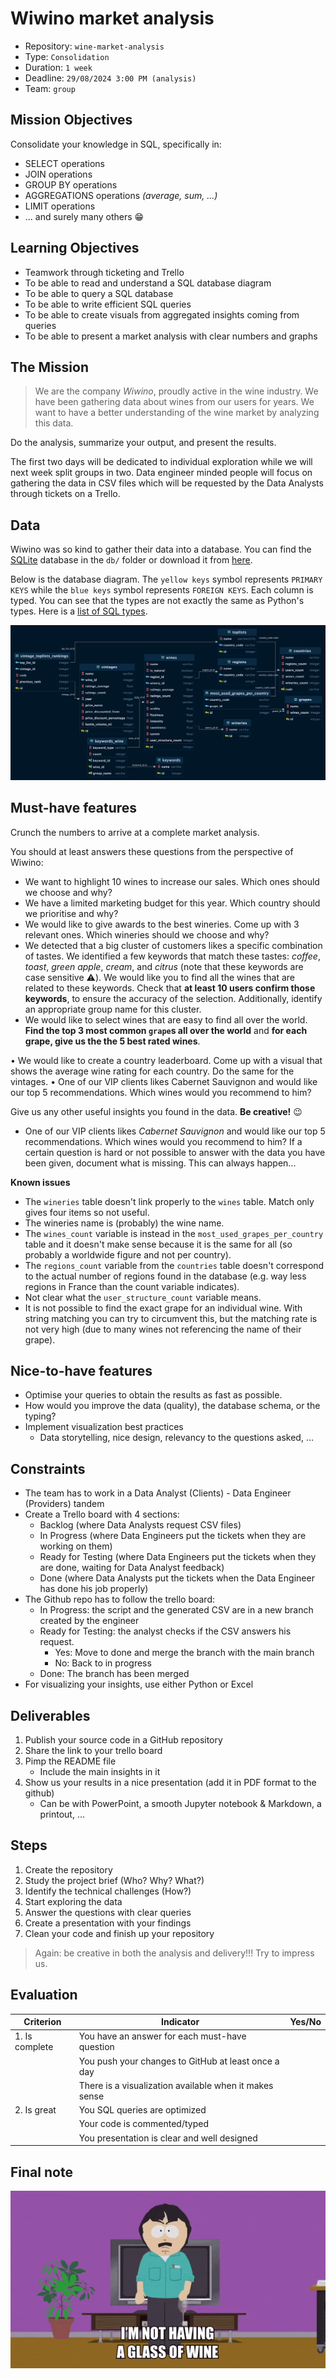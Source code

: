 # Wiwino market analysis

- Repository: `wine-market-analysis`
- Type: `Consolidation`
- Duration: `1 week`
- Deadline: `29/08/2024 3:00 PM (analysis)`
- Team: `group`

## Mission Objectives

Consolidate your knowledge in SQL, specifically in:
- SELECT operations
- JOIN operations
- GROUP BY operations
- AGGREGATIONS operations *(average, sum, ...)*
- LIMIT operations
- ... and surely many others 😁

## Learning Objectives

- Teamwork through ticketing and Trello
- To be able to read and understand a SQL database diagram
- To be able to query a SQL database 
- To be able to write efficient SQL queries
- To be able to create visuals from aggregated insights coming from queries
- To be able to present a market analysis with clear numbers and graphs

## The Mission

> We are the company _Wiwino_, proudly active in the wine industry. We have been gathering data about wines from our users for years. We want to have a better understanding of the wine market by analyzing this data.

Do the analysis, summarize your output, and present the results.

The first two days will be dedicated to individual exploration while we will next week split groups in two. Data engineer minded people will focus on gathering the data in CSV files which will be requested by the Data Analysts through tickets on a Trello.

## Data

Wiwino was so kind to gather their data into a database. You can find the [SQLite](https://www.sqlite.org/index.html) database in the `db/` folder or download it from [here](https://drive.google.com/file/d/122rj3-c0mpFPL04IXeXjSp2_H66-33RS/view?usp=sharing).

Below is the database diagram. The `yellow keys` symbol represents `PRIMARY KEYS` while the `blue keys` symbol represents `FOREIGN KEYS`. Each column is typed. You can see that the types are not exactly the same as Python's types. Here is a [list of SQL types](https://www.w3schools.com/sql/sql_datatypes.asp).

![DB diagram](./assets/vivino_db_diagram_horizontal.png)

## Must-have features

Crunch the numbers to arrive at a complete market analysis.

You should at least answers these questions from the perspective of Wiwino:
- We want to highlight 10 wines to increase our sales. Which ones should we choose and why?
- We have a limited marketing budget for this year. Which country should we prioritise and why?
- We would like to give awards to the best wineries. Come up with 3 relevant ones. Which wineries should we choose and why?
- We detected that a big cluster of customers likes a specific combination of tastes. We identified a few keywords that match these tastes: _coffee_, _toast_, _green apple_, _cream_, and _citrus_ (note that these keywords are case sensitive ⚠️). We would like you to find all the wines that are related to these keywords. Check that **at least 10 users confirm those keywords**, to ensure the accuracy of the selection. Additionally, identify an appropriate group name for this cluster.
- We would like to select wines that are easy to find all over the world. **Find the top 3 most common `grape`s all over the world** and **for each grape, give us the the 5 best rated wines**.

•	We would like to create a country leaderboard. Come up with a visual that shows the average wine rating for each country. Do the same for the vintages.
•	One of our VIP clients likes Cabernet Sauvignon and would like our top 5 recommendations. Which wines would you recommend to him?


Give us any other useful insights you found in the data. **Be creative!** 😉

- One of our VIP clients likes _Cabernet Sauvignon_ and would like our top 5 recommendations. Which wines would you recommend to him?
If a certain question is hard or not possible to answer with the data you have been given, document what is missing. This can always happen...

**Known issues**
- The `wineries` table doesn't link properly to the `wines` table. Match only gives four items so not useful.
- The wineries name is (probably) the wine name.
- The `wines_count` variable is instead in the `most_used_grapes_per_country` table and it doesn't make sense because it is the same for all (so probably a worldwide figure and not per country).
- The `regions_count` variable from the `countries` table doesn't correspond to the actual number of regions found in the database (e.g. way less regions in France than the count variable indicates).
- Not clear what the `user_structure_count` variable means.
- It is not possible to find the exact grape for an individual wine. With string matching you can try to circumvent this, but the matching rate is not very high (due to many wines not referencing the name of their grape).

## Nice-to-have features

- Optimise your queries to obtain the results as fast as possible.
- How would you improve the data (quality), the database schema, or the typing?
- Implement visualization best practices
  - Data storytelling, nice design, relevancy to the questions asked, ...

## Constraints

- The team has to work in a Data Analyst (Clients) - Data Engineer (Providers) tandem
- Create a Trello board with 4 sections:
    - Backlog (where Data Analysts request CSV files)
    - In Progress (where Data Engineers put the tickets when they are working on them)
    - Ready for Testing (where Data Engineers put the tickets when they are done, waiting for Data Analyst feedback)
    - Done (where Data Analysts put the tickets when the Data Engineer has done his job properly)
- The Github repo has to follow the trello board:
    - In Progress: the script and the generated CSV are in a new branch created by the engineer
    - Ready for Testing: the analyst checks if the CSV answers his request.
        - Yes: Move to done and merge the branch with the main branch
        - No: Back to in progress
    - Done: The branch has been merged
- For visualizing your insights, use either Python or Excel

## Deliverables

1. Publish your source code in a GitHub repository
2. Share the link to your trello board
3. Pimp the README file
    - Include the main insights in it
4. Show us your results in a nice presentation (add it in PDF format to the github)
    - Can be with PowerPoint, a smooth Jupyter notebook & Markdown, a printout, ...

## Steps

1. Create the repository
2. Study the project brief (Who? Why? What?)
3. Identify the technical challenges (How?)
4. Start exploring the data
5. Answer the questions with clear queries
6. Create a presentation with your findings
7. Clean your code and finish up your repository

> Again: be creative in both the analysis and delivery!!! Try to impress us.

## Evaluation

| Criterion      | Indicator                                              | Yes/No |
| -------------- | ------------------------------------------------------ | ------ |
| 1. Is complete | You have an answer for each must-have question         |        |
|                | You push your changes to GitHub at least once a day    |        |
|                | There is a visualization available when it makes sense |        |
| 2. Is great    | You SQL queries are optimized                          |        |
|                | Your code is commented/typed                           |        |
|                | You presentation is clear and well designed            |        |

## Final note

![Drinking for work purposes](./assets/wine.gif)
